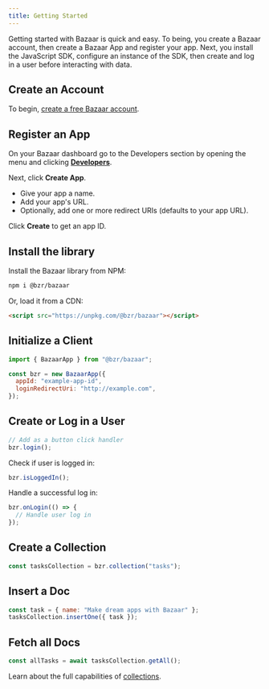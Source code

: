 ```yaml
---
title: Getting Started
---
```


Getting started with Bazaar is quick and easy. To being, you create a Bazaar account, then create a Bazaar App and register your app. Next, you install the JavaScript SDK, configure an instance of the SDK, then create and log in a user before interacting with data.

## Create an Account

To begin, [create a free Bazaar account](https://cloud.bzr.dev/login).

## Register an App

On your Bazaar dashboard go to the Developers section by opening the menu and clicking [**Developers**](https://cloud.bzr.dev/developers).

Next, click **Create App**.

- Give your app a name.
- Add your app's URL.
- Optionally, add one or more redirect URIs (defaults to your app URL).

Click **Create** to get an app ID.

## Install the library

Install the Bazaar library from NPM:

```bash
npm i @bzr/bazaar
```

Or, load it from a CDN:

```html
<script src="https://unpkg.com/@bzr/bazaar"></script>
```

## Initialize a Client

```js
import { BazaarApp } from "@bzr/bazaar";

const bzr = new BazaarApp({
  appId: "example-app-id",
  loginRedirectUri: "http://example.com",
});
```

## Create or Log in a User

```js
// Add as a button click handler
bzr.login();
```

Check if user is logged in:

```js
bzr.isLoggedIn();
```

Handle a successful log in:

```js
bzr.onLogin(() => {
  // Handle user log in
});
```

## Create a Collection

```js
const tasksCollection = bzr.collection("tasks");
```

## Insert a Doc

```js
const task = { name: "Make dream apps with Bazaar" };
tasksCollection.insertOne({ task });
```

## Fetch all Docs

```js
const allTasks = await tasksCollection.getAll();
```

Learn about the full capabilities of [collections](/docs/features/collections).
